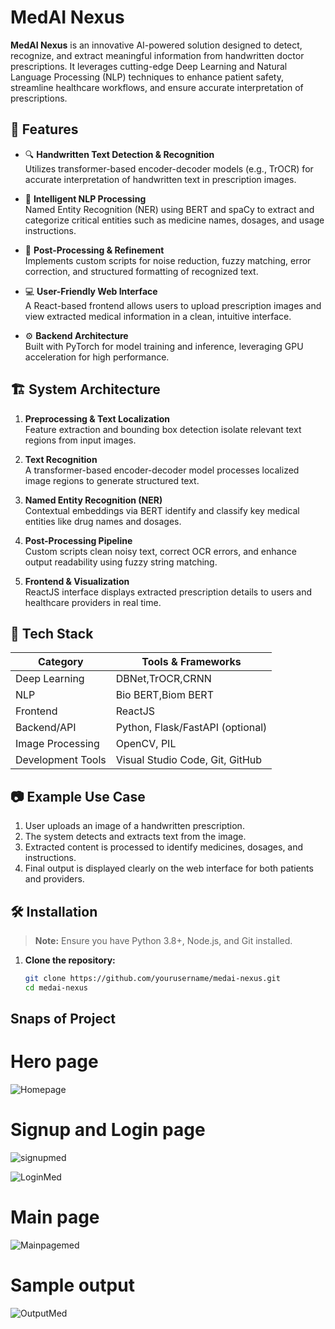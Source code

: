 # MedAI Nexus

**MedAI Nexus** is an innovative AI-powered solution designed to detect, recognize, and extract meaningful information from handwritten doctor prescriptions. It leverages cutting-edge Deep Learning and Natural Language Processing (NLP) techniques to enhance patient safety, streamline healthcare workflows, and ensure accurate interpretation of prescriptions.

## 🚀 Features

- 🔍 **Handwritten Text Detection & Recognition**  
  Utilizes transformer-based encoder-decoder models (e.g., TrOCR) for accurate interpretation of handwritten text in prescription images.

- 🧠 **Intelligent NLP Processing**  
  Named Entity Recognition (NER) using BERT and spaCy to extract and categorize critical entities such as medicine names, dosages, and usage instructions.

- 🎯 **Post-Processing & Refinement**  
  Implements custom scripts for noise reduction, fuzzy matching, error correction, and structured formatting of recognized text.

- 💻 **User-Friendly Web Interface**  
  A React-based frontend allows users to upload prescription images and view extracted medical information in a clean, intuitive interface.

- ⚙️ **Backend Architecture**  
  Built with PyTorch for model training and inference, leveraging GPU acceleration for high performance.

## 🏗️ System Architecture

1. **Preprocessing & Text Localization**  
   Feature extraction and bounding box detection isolate relevant text regions from input images.

2. **Text Recognition**  
   A transformer-based encoder-decoder model processes localized image regions to generate structured text.

3. **Named Entity Recognition (NER)**  
   Contextual embeddings via BERT identify and classify key medical entities like drug names and dosages.

4. **Post-Processing Pipeline**  
   Custom scripts clean noisy text, correct OCR errors, and enhance output readability using fuzzy string matching.

5. **Frontend & Visualization**  
   ReactJS interface displays extracted prescription details to users and healthcare providers in real time.

## 🧰 Tech Stack

| Category                | Tools & Frameworks                     |
|------------------------|----------------------------------------|
| Deep Learning          | DBNet,TrOCR,CRNN                       |
| NLP                    | Bio BERT,Biom BERT                     |
| Frontend               | ReactJS                                |
| Backend/API            | Python, Flask/FastAPI (optional)       |
| Image Processing       | OpenCV, PIL                            |
| Development Tools      | Visual Studio Code, Git, GitHub        |

## 📷 Example Use Case

1. User uploads an image of a handwritten prescription.
2. The system detects and extracts text from the image.
3. Extracted content is processed to identify medicines, dosages, and instructions.
4. Final output is displayed clearly on the web interface for both patients and providers.

## 🛠️ Installation

> **Note:** Ensure you have Python 3.8+, Node.js, and Git installed.

1. **Clone the repository:**
   ```bash
   git clone https://github.com/yourusername/medai-nexus.git
   cd medai-nexus
## Snaps of Project

# Hero page
  ![Homepage](https://github.com/user-attachments/assets/7f5d4a58-6182-41a0-9518-8f26f4ce4a4f)

# Signup and Login page

  ![signupmed](https://github.com/user-attachments/assets/e01d9b99-34c7-4349-ac65-0c5fa1d09a46)

  ![LoginMed](https://github.com/user-attachments/assets/27e9aaf9-c14e-4e7d-a354-67553ad6466a)

# Main page

  ![Mainpagemed](https://github.com/user-attachments/assets/6fe0a50c-a371-4801-bfba-6cbb7065f344)

# Sample output 
   
  ![OutputMed](https://github.com/user-attachments/assets/648f1ed6-2afa-4c3e-a18a-7e0cef9012c9)






